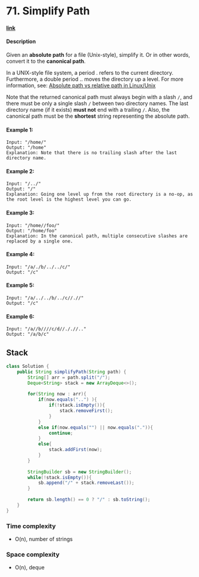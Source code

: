 # 71. Simplify Path

#### [link](https://leetcode.com/problems/simplify-path/)

#### Description
Given an **absolute path** for a file (Unix-style), simplify it. Or in other words, convert it to the **canonical path**.

In a UNIX-style file system, a period . refers to the current directory. Furthermore, a double period .. moves the directory up a level. For more information, see: [Absolute path vs relative path in Linux/Unix](https://www.linuxnix.com/abslute-path-vs-relative-path-in-linuxunix/)

Note that the returned canonical path must always begin with a slash `/`, and there must be only a single slash `/` between two directory names. The last directory name (if it exists) **must not** end with a trailing `/`. Also, the canonical path must be the **shortest** string representing the absolute path.

#### Example 1:
```
Input: "/home/"
Output: "/home"
Explanation: Note that there is no trailing slash after the last directory name.
```
#### Example 2:
```
Input: "/../"
Output: "/"
Explanation: Going one level up from the root directory is a no-op, as the root level is the highest level you can go.
```
#### Example 3:
```
Input: "/home//foo/"
Output: "/home/foo"
Explanation: In the canonical path, multiple consecutive slashes are replaced by a single one.
```
#### Example 4:
```
Input: "/a/./b/../../c/"
Output: "/c"
```
#### Example 5:
```
Input: "/a/../../b/../c//.//"
Output: "/c"
```
#### Example 6:
```
Input: "/a//b////c/d//././/.."
Output: "/a/b/c"
```

## Stack
```java
class Solution {
    public String simplifyPath(String path) {
        String[] arr = path.split("/");
        Deque<String> stack = new ArrayDeque<>();
            
        for(String now : arr){
            if(now.equals("..") ){
                if(!stack.isEmpty()){
                    stack.removeFirst();
                }
            }
            else if(now.equals("") || now.equals(".")){
                continue;
            }
            else{
                stack.addFirst(now);
            }
        }
        
        StringBuilder sb = new StringBuilder();
        while(!stack.isEmpty()){
            sb.append("/" + stack.removeLast());
        }
        
        return sb.length() == 0 ? "/" : sb.toString();
    }
}
```
### Time complexity
* O(n), number of strings
### Space complexity
* O(n), deque